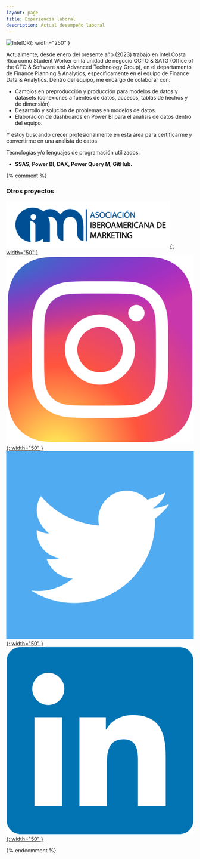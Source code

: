 ```yaml
---
layout: page
title: Experiencia laboral
description: Actual desempeño laboral
---
```


![IntelCR](https://www.crhoy.com/wp-content/uploads/2017/01/Intel.jpg){: width="250" }

Actualmente, desde enero del presente año (2023) trabajo en Intel Costa Rica como Student Worker en la unidad de negocio OCTO & SATG (Office of the CTO & Software and Advanced Technology Group), en el departamento de Finance Planning & Analytics, específicamente en el equipo de Finance Data & Analytics. Dentro del equipo, me encargo de colaborar con:

- Cambios en preproducción y producción para modelos de datos y datasets (conexiones a fuentes de datos, accesos, tablas de hechos y de dimensión).
- Desarrollo y solución de problemas en modelos de datos.
- Elaboración de dashboards en Power BI para el análisis de datos dentro del equipo. 

Y estoy buscando crecer profesionalmente en esta área para certificarme y convertirme en una analista de datos. 

Tecnologías y/o lenguajes de programación utilizados:
- **SSAS, Power BI, DAX, Power Query M, GitHub.**

{% comment %}
### Otros proyectos

[![SitioWeb](assets/asociacionlogo.png){: width="50" }](https://www.aibmarketing.org/) 
[![Instagram](assets/instagramlogo.png){: width="50" }](https://www.instagram.com/asoc.ibero.marketing/) [![Twitter](assets/twitterlogo.png){: width="50" }](https://twitter.com/AsociacionIber2) [![Linkedin](assets/linkedinlogo.png){: width="50" }](https://www.linkedin.com/in/asociaci%C3%B3n-iberoamericana-de-marketing-5b09b9244/?originalSubdomain=cr)

{% endcomment %}